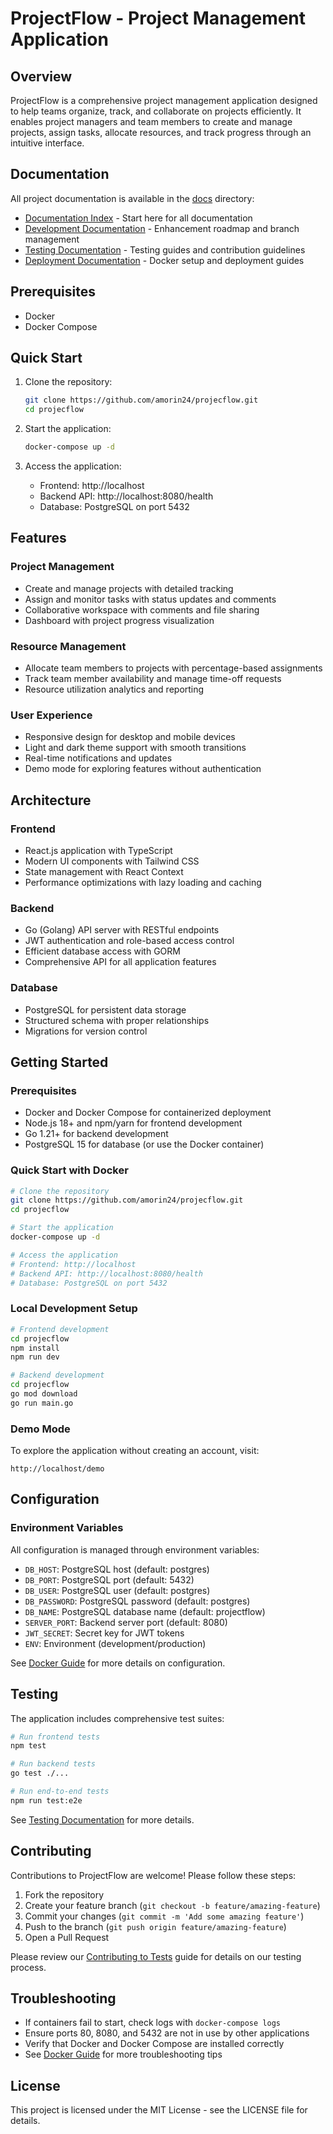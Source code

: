 # ProjectFlow - Project Management Application

## Overview

ProjectFlow is a comprehensive project management application designed to help teams organize, track, and collaborate on projects efficiently. It enables project managers and team members to create and manage projects, assign tasks, allocate resources, and track progress through an intuitive interface.

## Documentation

All project documentation is available in the [docs](./docs) directory:

- [Documentation Index](./docs/README.md) - Start here for all documentation
- [Development Documentation](./docs/development) - Enhancement roadmap and branch management
- [Testing Documentation](./docs/testing) - Testing guides and contribution guidelines
- [Deployment Documentation](./docs/deployment) - Docker setup and deployment guides

## Prerequisites

- Docker
- Docker Compose

## Quick Start

1. Clone the repository:
   ```bash
   git clone https://github.com/amorin24/projecflow.git
   cd projecflow
   ```

2. Start the application:
   ```bash
   docker-compose up -d
   ```

3. Access the application:
   - Frontend: http://localhost
   - Backend API: http://localhost:8080/health
   - Database: PostgreSQL on port 5432

## Features

### Project Management
- Create and manage projects with detailed tracking
- Assign and monitor tasks with status updates and comments
- Collaborative workspace with comments and file sharing
- Dashboard with project progress visualization

### Resource Management
- Allocate team members to projects with percentage-based assignments
- Track team member availability and manage time-off requests
- Resource utilization analytics and reporting

### User Experience
- Responsive design for desktop and mobile devices
- Light and dark theme support with smooth transitions
- Real-time notifications and updates
- Demo mode for exploring features without authentication

## Architecture

### Frontend
- React.js application with TypeScript
- Modern UI components with Tailwind CSS
- State management with React Context
- Performance optimizations with lazy loading and caching

### Backend
- Go (Golang) API server with RESTful endpoints
- JWT authentication and role-based access control
- Efficient database access with GORM
- Comprehensive API for all application features

### Database
- PostgreSQL for persistent data storage
- Structured schema with proper relationships
- Migrations for version control

## Getting Started

### Prerequisites
- Docker and Docker Compose for containerized deployment
- Node.js 18+ and npm/yarn for frontend development
- Go 1.21+ for backend development
- PostgreSQL 15 for database (or use the Docker container)

### Quick Start with Docker
```bash
# Clone the repository
git clone https://github.com/amorin24/projecflow.git
cd projecflow

# Start the application
docker-compose up -d

# Access the application
# Frontend: http://localhost
# Backend API: http://localhost:8080/health
# Database: PostgreSQL on port 5432
```

### Local Development Setup
```bash
# Frontend development
cd projecflow
npm install
npm run dev

# Backend development
cd projecflow
go mod download
go run main.go
```

### Demo Mode
To explore the application without creating an account, visit:
```
http://localhost/demo
```

## Configuration

### Environment Variables
All configuration is managed through environment variables:

- `DB_HOST`: PostgreSQL host (default: postgres)
- `DB_PORT`: PostgreSQL port (default: 5432)
- `DB_USER`: PostgreSQL user (default: postgres)
- `DB_PASSWORD`: PostgreSQL password (default: postgres)
- `DB_NAME`: PostgreSQL database name (default: projectflow)
- `SERVER_PORT`: Backend server port (default: 8080)
- `JWT_SECRET`: Secret key for JWT tokens
- `ENV`: Environment (development/production)

See [Docker Guide](./docs/deployment/DOCKER_GUIDE.md) for more details on configuration.

## Testing

The application includes comprehensive test suites:

```bash
# Run frontend tests
npm test

# Run backend tests
go test ./...

# Run end-to-end tests
npm run test:e2e
```

See [Testing Documentation](./docs/testing/OVERVIEW.md) for more details.

## Contributing

Contributions to ProjectFlow are welcome! Please follow these steps:

1. Fork the repository
2. Create your feature branch (`git checkout -b feature/amazing-feature`)
3. Commit your changes (`git commit -m 'Add some amazing feature'`)
4. Push to the branch (`git push origin feature/amazing-feature`)
5. Open a Pull Request

Please review our [Contributing to Tests](./docs/testing/CONTRIBUTING_TO_TESTS.md) guide for details on our testing process.

## Troubleshooting

- If containers fail to start, check logs with `docker-compose logs`
- Ensure ports 80, 8080, and 5432 are not in use by other applications
- Verify that Docker and Docker Compose are installed correctly
- See [Docker Guide](./docs/deployment/DOCKER_GUIDE.md) for more troubleshooting tips

## License

This project is licensed under the MIT License - see the LICENSE file for details.

